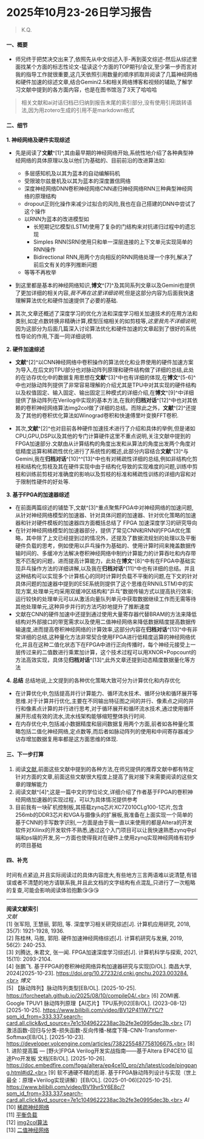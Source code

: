 # 2025年10月23-26日学习报告
> K.Q.
#### 一、概要
+ 师兄终于把焚决交出来了,依照先从中文综述入手-再到英文综述-然后从综述里面找某个方面的标志性论文-猛读这个方面的TOP期刊/会议,至少第一步而言对我的指导工作就很重要,这几天依照引用数量的顺序抓取并阅读了几篇神经网络和硬件加速的综述文章,结合Gemini2.5和相关网络博客和视频的辅助,了解学习文献中提到的各方面内容，也是在图书馆泡了3天了哈哈哈
>相关文献和ai对话归档已归纳到报告末尾的索引部分,没有使用引用跳转语法,因为用zotero生成的引用不是markdown格式

#### 二、细节
**1. 神经网络及硬件实现综述**
+ 先是阅读了**文献**^[1]^,其由最早期的神经网络开始,系统性地介绍了各种典型神经网络的具体原理以及以他们为基础的、目前前沿的改进算法如:
    + 多层感知机及以其为蓝本的自动编解码机
    + 受限玻尔兹曼机及以其为蓝本的深度置信网络
    + 深度神经网络DNN卷积神经网络CNN递归神经网络RNN三种典型神经网络的原理结构
    + dropout正则化操作来减少过拟合的风险,我也在自己搭建的DNN中尝试了这个操作
    + 以RNN为蓝本的改进模型如
      + 长短期记忆模型(LSTM)使用了复杂的门结构来对抗递归过程中的遗忘现
      + Simples RNN(SRN)使用只和单一深层连接的上下文单元实现简单的RNN操作
      + Bidirectional RNN,用两个方向相反的RNN网络处理一个序列,解决了前后文有关的序列推断问题
    + 等等不再枚举
+ 到这里都是基本的神经网络知识,**博文**^[7]^及其同系列文章以及Gemini也提供了更加详细的相关内容,*我不再在这里详细说明*,但是这部分内容为后面我快速理解算法优化和硬件加速提供了必要的基础.

+ 其次,文章还概述了深度学习的优化方法和深度学习相关加速技术的在用方法和类别,如定点数转换非精确计算,模型压缩相关的如剪枝等,*这里我先不详细说明*,因为这部分为后面几篇深入讨论算法优化和硬件加速的文章起到了很好的系统性导论的作用,下面一同详细说明.

**2. 硬件加速综述**
+ **文献**^[2]^以CNN神经网络中卷积操作的算法优化和业界使用的硬件加速方案为导入,在后文的TPU部分也对脉动阵列原理和硬件结构做了详细的总结,此处的在访存优化中的数据复用思想在**文献**^[3]^中也有详细的体现,在**博文**^[5-6]^中也对脉动阵列提供了非常容易理解的介绍尤其是TPU中对其实现的硬件结构以及权值固定、输入固定、输出固定三种模式的详细介绍,在**博文**^[9]^中详细提供了脉动阵列在Verilog中实现的基本方法,在我的**归档对话**^[12]^中也对其依赖的卷积神经网络算法img2col做了详细的总结。而除此之外，**文献**^[2]^还提及了其他的卷积优化算法如Winograd卷积和快速傅里叶变换FFT卷积.

+ 其次,**文献**^[2]^也对目前各种硬件加速技术进行了介绍和具体的举例,但是诸如CPU,GPU,DSP以及其他的专门计算硬件这里不重点说明,关注文献中提到的FPGA加速部分.文献由从计算结构的角度出发和从算法的角度出发两个角度对低精度运算和稀疏性优化进行了系统性的概述,此部分内容结合**文献**^[3]^与Gemini,我在**归档对话**^[10]^^[13]^中也有对稀疏性详细的总结,例如非结构化剪枝和结构化剪枝及其在硬件实现中由于结构化导致的实现难度的问题,训练中剪枝和训练前剪枝对准确度的影响以及剪枝的标准和稀疏性训练的详细内容和对于限制性硬件的好处等.

**3.  基于FPGA的加速器综述**
+ 在前面两篇综述的铺垫下,文献^[3]^重点聚焦FPGA中对神经网络的加速问题,从针对神经网络模型的加速器、针对具体问题的加速器、针对优化策略的加速器和针对硬件模板的加速器四方面概括总结了 FPGA 加速深度学习的研究导向
+ 在针对神经网络模型的加速器部分，提供了常见CNN和RNN的FPGA优化策略，其中除了上文已经提到过的情况外，还提及了数据流规划的处理以及平衡硬件负载的思考，例如使用以乒乓操作为基础的、使用计算时间来掩盖数据传输时间的、多缓冲方法解决卷积神经网络中制约计算能力的计算吞吐和内存带宽不匹配的问题，进而提高计算能力，此处在**博文**^[8]^中有在FPGA中基础实现乒乓操作方法的详细讲解,以及我在**归档对话**^[11]^中也有详细的总结。并且这种结构可以实现多个计算核心的同时计算时负载不平衡的问题,在下文的针对具体问题的加速器中提到的ESE系统则提供了这个思维在RNN(LSTM)中的实现方案,处理单元均采用双缓冲区结构和“乒乓”数据传输方式以提高执行效率;运行较快的处理单元可以从激活向量队列单元中获取数据继续工作而无需等待其他处理单元,这种异步并行的方法巧妙地提升了推断速度
+ 文献在CNN的硬件加速中还提到通过使用大量寄存器代替BRAM的方法来降低结构对外部接口的带宽需求以及使用二值神经网络来降低数据精度提高数据传输速度,进而提高卷积神经网络的计算效率,这部分内容在**归档对话**^[13]^中有非常详细的总结,这种量化方法非常契合使用FPGA进行低精度运算的神经网络优化,并且在这种二值化状态下在FPGA中进行正向传播时，每个神经元接受上一层传过来的二值数进行乘累加计算，这个技术过程可以用XNOR+Popcount的方法高效实现，具体见**归档对话**^[13]^,此外文章还提到动态精度数据量化等方法

**4.  总结**
总结地说,上文提到的各种优化策略大致可分为计算优化和内存优化
+ 在计算优化中,包括提高并行计算能力、循环流水技术、循环分块和循环展开等思维.对于计算并行优化,主要在不同输出特征图之间的并行、像素点之间的并行和像素点计算的并行进行思考,对于循环展开和循环流水技术,通过使用循环展开形成有效的流水,流水线架构能够缩短整体执行时间.
+ 在内存优化中,包括减小数据精度和层间数据复用两个方面,前者如各种量化策略包括二值化神经网络,定点数等,而后者如脉动阵列的使用和中间寄存器减少访存增加数据复用率都是这方面思维的体现.

#### 三、下一步打算
1. 阅读[文献](./边沿FPGA的神经网络部署优化手段.md),前面这些文献中提到的各种方法,在师兄提供的推荐文献中都有特定针对方面的文章,前面这些文献很大程度上提高了我对接下来需要阅读的这些文章的理解能力
2. 阅读文献^[4]^,这是一篇中文的学位论文,详细介绍了作者基于FPGA的卷积神经网络加速器的实现过程，可以为具体情况提供参考
3. 目前我有一块矿机控制板,其搭载zynq芯片XC7Z010CLg100-1芯片,包含256mb的DDR3芯片和VGA与摄像头的扩展板,我准备在上面实现一个简单的基于CNN的手写数字识别,一方面是由于我一直以来使用的都是Altera的开发软件对Xilinx的开发软件不熟悉,通过这个入门项目可以让我快速熟悉zynq中pl端和ps端的开发,另一方面也使得我对在硬件上使用zynq实现神经网络有初步的项目基础

#### 四、补充
时间有点紧迫,并且实际阅读过的具体内容庞大,有些地方三言两语难以说清楚,有错误或者不清楚的地方请联系我,并且此文档的文字结构有点混乱,只进行了一次粗略的复查,可能会影响阅读体验抱歉😘😘😘

******
**阅读文献索引**<br>
*文献*<br>
[1] 张军阳, 王慧丽, 郭阳, 等. 深度学习相关研究综述[J]. 计算机应用研究, 2018, 35(7): 1921-1928, 1936.<br>
[2] 陈桂林, 马胜, 郭阳. 硬件加速神经网络综述[J]. 计算机研究与发展, 2019, 56(2): 240-253.<br>
[3] 刘腾达, 朱君文, 张一闻. FPGA加速深度学习综述[J]. 计算机科学与探索, 2021, 15(11): 2093-2104.<br>
[4] 张鹏飞. 基于FPGA的卷积神经网络异构加速器研究与实现[D/OL]. 南昌大学, 2024[2025-10-23]. https://doi.org/10.27232/d.cnki.gnchu.2023.003284.<br>
*博文*<br>
[5] 【脉动阵列】脉动阵列类型[EB/OL]. [2025-10-25]. https://forcheetah.github.io/2025/08/10/compile04/.<br>
[6] ZOMI酱. Google TPUV1 脉动阵列原理【AI芯片】TPU系列02[EB/OL]. (2023-08-12)[2025-10-25]. https://www.bilibili.com/video/BV12P411W7YC/?spm_id_from=333.337.search-card.all.click&vd_source=7e1c1049622238ac3b2fe3e0995dec3b.<br>
[7] 激活函数-回归与分类-损失函数-反向传播-梯度下降-CNN-Transformer-Softmax[EB/OL]. [2025-10-23]. https://developer.volcengine.com/articles/7382255487758106675.<br>
[8] 1. 进阶提高篇 — [野火]FPGA Verilog开发实战指南——基于Altera EP4CE10 征途Pro开发板 文档[EB/OL]. [2025-10-26]. https://doc.embedfire.com/fpga/altera/ep4ce10_pro/zh/latest/code/pingpang.html#id2.<br>
[9] 软不通硬不精的彪哥. 基于FPGA脉动阵列设计与实现（世上最全：原理+Verilog实现讲解）[EB/OL]. (2025-01-06)[2025-10-25]. https://www.bilibili.com/video/BV19vr5Y6E8c/?spm_id_from=333.337.search-card.all.click&vd_source=7e1c1049622238ac3b2fe3e0995dec3b.<br>
*AI*<br>
[10] [稀疏神经网络](./AI/稀疏神经网络.md)<br>
[11] [平衡负载](./AI/平衡负载.md)<br>
[12] [img2col算法](./AI/img2col算法.md)<br>
[13] [二值神经网络](./AI/二值化与量化.md)<br>

